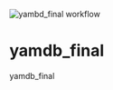 ![yambd_final workflow](https://github.com/BattleMageBro/yamdb_final/workflows/yambd_final_workflow/badge.svg)
# yamdb_final
yamdb_final
